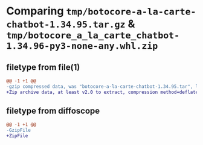 # Comparing `tmp/botocore-a-la-carte-chatbot-1.34.95.tar.gz` & `tmp/botocore_a_la_carte_chatbot-1.34.96-py3-none-any.whl.zip`

## filetype from file(1)

```diff
@@ -1 +1 @@
-gzip compressed data, was "botocore-a-la-carte-chatbot-1.34.95.tar", last modified: Wed May  1 01:06:16 2024, max compression
+Zip archive data, at least v2.0 to extract, compression method=deflate
```

## filetype from diffoscope

```diff
@@ -1 +1 @@
-GzipFile
+ZipFile
```


